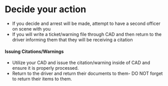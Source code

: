 # Decide your action

* If you decide and arrest will be made, attempt to have a second officer on scene with you
* If you will write a ticket/warning file through CAD and then return to the driver informing them that they will be receiving a citation

#### Issuing Citations/Warnings

* Utilize your CAD and issue the citation/warning inside of CAD and ensure it is properly processed.
* Return to the driver and return their documents to them- DO NOT forget to return their items to them.
